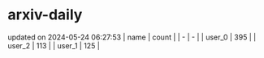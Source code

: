 # arxiv-daily
updated on 2024-05-24 06:27:53
| name | count |
| - | - |
| user_0 | 395 |
| user_2 | 113 |
| user_1 | 125 |
